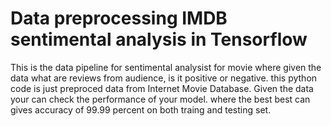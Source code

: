 # Data preprocessing IMDB sentimental analysis in Tensorflow 
This is the data pipeline for sentimental analysist for movie where given the data what are reviews from audience, is it positive or negative.
this python code is just preproced data from Internet Movie Database.
Given the data your can check the performance of your model. where the best best can gives accuracy of 99.99 percent on both traing and testing set.
